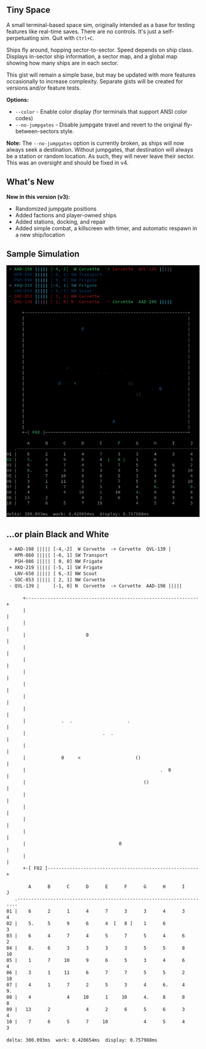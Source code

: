 ## Tiny Space

A small terminal-based space sim, originally intended as a base for testing features like real-time saves.
There are no controls. It's just a self-perpetuating sim. Quit with `Ctrl+C`.

Ships fly around, hopping sector-to-sector. Speed depends on ship class.
Displays in-sector ship information, a sector map, and a global map showing how many ships are in each sector.

This gist will remain a simple base, but may be updated with more features occasionally to increase complexity.
Separate gists will be created for versions and/or feature tests.

**Options:**
- `--color` - Enable color display (for terminals that support ANSI color codes)
- `--no-jumpgates` - Disable jumpgate travel and revert to the original fly-between-sectors style.

**Note:**
The `--no-jumpgates` option is currently broken, as ships will now always seek a destination.
Without jumpgates, that destination will always be a station or random location.
As such, they will never leave their sector.
This was an oversight and should be fixed in v4.

## What's New

**New in this version (v3):**
- Randomized jumpgate positions
- Added factions and player-owned ships
- Added stations, docking, and repair
- Added simple combat, a killscreen with timer, and automatic respawn in a new ship/location

## Sample Simulation

![Screenshot](screenshot.png)

## ...or plain Black and White
```
 > AAD-198 ||||| [-4,-2]  W Corvette  -> Corvette  QVL-139 |
   HPR-860 ||||| [-6, 1] SW Transport
   PSH-086 ||||| [ 0, 0] NW Frigate  
 + XKQ-219 ||||| [-5, 1] SW Frigate  
   LNV-650 ||||| [ 6,-3] NW Scout    
 - SOC-853 ||||| [ 2, 1] NW Corvette 
 - QVL-139 |     [-1, 0] N  Corvette  -> Corvette  AAD-198 |||||

      +---------------------------------------------------------------+
      |                                                               |
      |                                                               |
      |                      0                                        |
      |                                                               |
      |                                                               |
      |                                                               |
      |                                                               |
      |                                                               |
      |                                                               |
      |             .  .                    .                         |
      |                            .  .                               |
      |                                                               |
      |             0     <                    ()                     |
      |                                                 .  0          |
      |                                           ()                  |
      |                                                               |
      |                                                               |
      |                                                               |
      |                                                               |
      |                                  0                            |
      |                                                               |
      +-[ F02 ]-------------------------------------------------------+

        A      B      C      D      E      F      G      H      I      J  
   .----------------------------------------------------------------------
01 |    6      2      1      4      7      3      3      4      3      4  
02 |    5.     5      9      6      4  [   8 ]    1      6             3  
03 |    6      4      7      4      5      7      5      4      6      2  
04 |    8.     6      3      3      3      3      5      5      8     10  
05 |    1      7     10      9      6      5      3      4      6      4  
06 |    3      1     11      6      7      7      5      5      2     10  
07 |    4      1      7      2      5      3      4      6.     4      9. 
08 |    4             4     10      1     10      4.     8      8      8  
09 |   13      2             4      2      6      5      6      3      4  
10 |    7      6      5      7     10             4      5      4      3  

delta: 300.093ms  work: 0.420654ms  display: 0.757988ms
```
